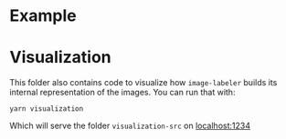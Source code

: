 # Example

# Visualization

This folder also contains code to visualize how `image-labeler` builds its internal representation of the images. You can run that with:

```
yarn visualization
```

Which will serve the folder `visualization-src` on [localhost:1234](http://localhost:1234)
